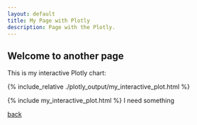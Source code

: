 ```yaml
---
layout: default
title: My Page with Plotly
description: Page with the Plotly.
---
```

 
## Welcome to another page


This is my interactive Plotly chart:

{% include_relative  ./plotly_output/my_interactive_plot.html %}

{% include my_interactive_plot.html  %}
I need something
        
[back](./)
